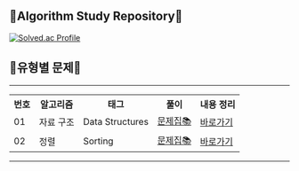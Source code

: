 ## 🏫Algorithm Study Repository🏫
[![Solved.ac Profile](http://mazassumnida.wtf/api/v2/generate_badge?boj=kc5353)](https://solved.ac/kc5353/)


## 📖유형별 문제📖
<hr>
<table>
  <tr>
    <th>번호</th>
    <th>알고리즘</th>
    <th>태그</th>
    <th>풀이</th>
    <th>내용 정리</th>
  </tr>
  <tr>
    <td>01</td>
    <td>자료 구조 </td>
    <td>Data Structures</td>
    <td><a href="https://github.com/sun-gwang/Algorithm/tree/main/%EC%9C%A0%ED%98%95%EB%B3%84%20%EB%B6%84%EB%A5%98/Data%20Structure/linkGuide">문제집📚</a></td> <!-- list, queue, stack, set, map -->
    <td>
      <a href="https://github.com/sun-gwang/Algorithm/blob/main/%EC%9C%A0%ED%98%95%EB%B3%84%20%EB%B6%84%EB%A5%98/Data%20Structure/handbook/README.md">바로가기</a>
    </td>
  </tr>
   <tr>
    <td>02</td>
    <td>정렬 </td>
    <td>Sorting</td>
    <td><a href="https://github.com/sun-gwang/Algorithm/tree/main/%EC%9C%A0%ED%98%95%EB%B3%84%20%EB%B6%84%EB%A5%98/Sorting/linkGuide">문제집📚</a></td> <!-- list, queue, stack, set, map -->
    <td>
      <a href="https://github.com/sun-gwang/Algorithm/tree/main/%EC%9C%A0%ED%98%95%EB%B3%84%20%EB%B6%84%EB%A5%98/Sorting/handbook">바로가기</a>
    </td>
  </tr>
</table>

<hr>
